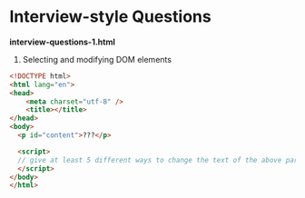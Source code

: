 # Interview-style Questions

**interview-questions-1.html**
1. Selecting and modifying DOM elements

```html
<!DOCTYPE html>
<html lang="en">
<head>
	<meta charset="utf-8" />
	<title></title>
</head>
<body>
  <p id="content">???</p>

  <script>
  // give at least 5 different ways to change the text of the above paragraph to 'Hello!'
  </script>
</body>
</html>
```
